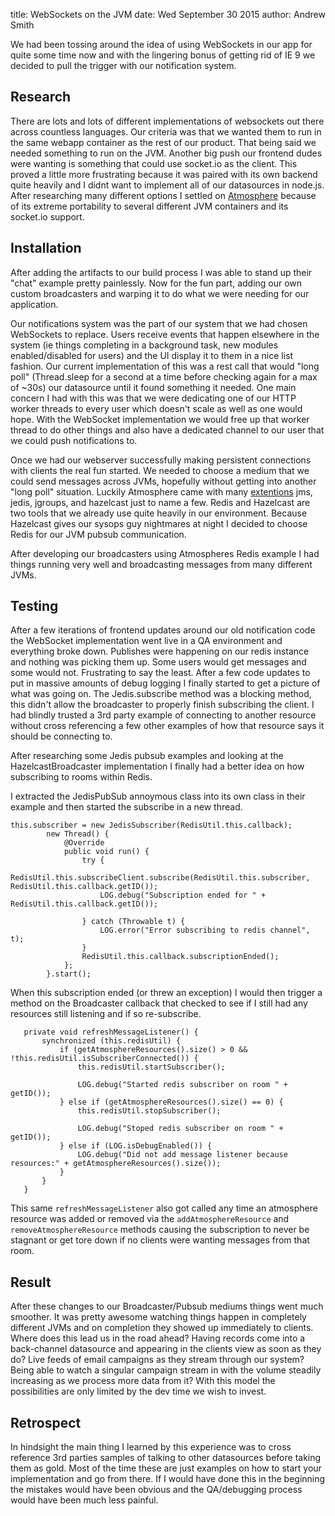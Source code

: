 title: WebSockets on the JVM
date: Wed September 30 2015
author: Andrew Smith

We had been tossing around the idea of using WebSockets in our app for quite some time now and with the lingering bonus of getting rid of IE 9 we decided to pull the trigger with our notification system.

## Research

There are lots and lots of different implementations of websockets out there across countless languages. Our criteria was that we wanted them to run in the same webapp container as the rest of our product. That being said we needed something to run on the JVM. Another big push our frontend dudes were wanting is something that could use socket.io as the client. This proved a little more frustrating because it was paired with its own backend quite heavily and I didnt want to implement all of our datasources in node.js. After researching many different options I settled on [Atmosphere](https://github.com/Atmosphere/atmosphere) because of its extreme portability to several different JVM containers and its socket.io support.

## Installation

After adding the artifacts to our build process I was able to stand up their "chat" example pretty painlessly. Now for the fun part, adding our own custom broadcasters and warping it to do what we were needing for our application.

Our notifications system was the part of our system that we had chosen WebSockets to replace. Users receive events that happen elsewhere in the system (ie things completing in a background task, new modules enabled/disabled for users) and the UI display it to them in a nice list fashion. Our current implementation of this was a rest call that would "long poll" (Thread.sleep for a second at a time before checking again for a max of ~30s) our datasource until it found something it needed.  One main concern I had with this was that we were dedicating one of our HTTP worker threads to every user which doesn't scale as well as one would hope.  With the WebSocket implementation we would free up that worker thread to do other things and also have a dedicated channel to our user that we could push notifications to.

Once we had our webserver successfully making persistent connections with clients the real fun started. We needed to choose a medium that we could send messages across JVMs, hopefully without getting into another "long poll" situation. Luckily Atmosphere came with many [extentions](https://github.com/Atmosphere/atmosphere-extensions) jms, jedis, jgroups, and hazelcast just to name a few. Redis and Hazelcast are two tools that we already use quite heavily in our environment. Because Hazelcast gives our sysops guy nightmares at night I decided to choose Redis for our JVM pubsub communication.

After developing our broadcasters using Atmospheres Redis example I had things running very well and broadcasting messages from many different JVMs.

## Testing
After a few iterations of frontend updates around our old notification code the WebSocket implementation went live in a QA environment and everything broke down. Publishes were happening on our redis instance and nothing was picking them up. Some users would get messages and some would not. Frustrating to say the least. After a few code updates to put in massive amounts of debug logging I finally started to get a picture of what was going on.  The Jedis.subscribe method was a blocking method, this didn't allow the broadcaster to properly finish subscribing the client. I had blindly trusted a 3rd party example of connecting to another resource without cross referencing a few other examples of how that resource says it should be connecting to.

After researching some Jedis pubsub examples and looking at the HazelcastBroadcaster implementation I finally had a better idea on how subscribing to rooms within Redis.

I extracted the JedisPubSub annoymous class into its own class in their example and then started the subscribe in a new thread.

```
this.subscriber = new JedisSubscriber(RedisUtil.this.callback);
		new Thread() {
			@Override
			public void run() {
				try {
					RedisUtil.this.subscribeClient.subscribe(RedisUtil.this.subscriber, RedisUtil.this.callback.getID());
					LOG.debug("Subscription ended for " + RedisUtil.this.callback.getID());

				} catch (Throwable t) {
					LOG.error("Error subscribing to redis channel", t);
				}
				RedisUtil.this.callback.subscriptionEnded();
			};
		}.start();
```

 When this subscription ended (or threw an exception) I would then trigger a method on the Broadcaster callback that checked to see if I still had any resources still listening and if so re-subscribe.
 
 ```
	private void refreshMessageListener() {
		synchronized (this.redisUtil) {
			if (getAtmosphereResources().size() > 0 && !this.redisUtil.isSubscriberConnected()) {
				this.redisUtil.startSubscriber();

				LOG.debug("Started redis subscriber on room " + getID());
			} else if (getAtmosphereResources().size() == 0) {
				this.redisUtil.stopSubscriber();

				LOG.debug("Stoped redis subscriber on room " + getID());
			} else if (LOG.isDebugEnabled()) {
				LOG.debug("Did not add message listener because resources:" + getAtmosphereResources().size());
			}
		}
	}
```

This same `refreshMessageListener` also got called any time an atmosphere resource was added or removed via the `addAtmosphereResource` and `removeAtmosphereResource` methods causing the subscription to never be stagnant or get tore down if no clients were wanting messages from that room.

## Result
After these changes to our Broadcaster/Pubsub mediums things went much smoother.  It was pretty awesome watching things happen in completely different JVMs and on completion they showed up immediately to clients. Where does this lead us in the road ahead? Having records come into a back-channel datasource and appearing in the clients view as soon as they do? Live feeds of email campaigns as they stream through our system? Being able to watch a singular campaign stream in with the volume steadily increasing as we process more data from it? With this model the possibilities are only limited by the dev time we wish to invest.

## Retrospect
In hindsight the main thing I learned by this experience was to cross reference 3rd parties samples of talking to other datasources before taking them as gold. Most of the time these are just examples on how to start your implementation and go from there. If I would have done this in the beginning the mistakes would have been obvious and the QA/debugging process would have been much less painful.
